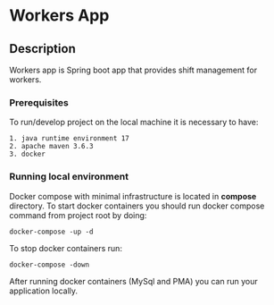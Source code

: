 # Workers App

## Description

Workers app is Spring boot app that provides shift management for workers.

### Prerequisites

To run/develop project on the local machine it is necessary to have:

```
1. java runtime environment 17
2. apache maven 3.6.3
3. docker 
```

### Running local environment

Docker compose with minimal infrastructure is located in <b>compose</b>
directory. To start docker containers you should run docker compose command from
project root by doing:

```
docker-compose -up -d 
```

To stop docker containers run:

```
docker-compose -down
```

After running docker containers (MySql and PMA) you can run your application
locally.